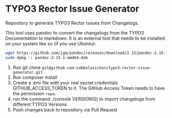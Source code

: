 TYPO3 Rector Issue Generator
============================

Repository to generate TYPO3 Rector Issues from Changelogs.

This tool uses pandoc to convert the changelogs from the TYPO3 Documentation to markdown.
It is an external tool that needs to be installed on your system like so (if you use Ubuntu):

```bash
wget https://github.com/jgm/pandoc/releases/download/2.15/pandoc-2.15-1-amd64.deb
sudo dpkg -i pandoc-2.15-1-amd64.deb
```

1. Run git clone `git@github.com:sabbelasichon/typo3-rector-issue-generator.git`
2. Run composer install
3. Create a .env file with your real secret credentials GITHUB_ACCESS_TOKEN to it. The GitHub Access Token needs to have the permission `repo`. 
4. run the command ./console VERSION(S) to import changelogs from different TYPO3 Versions.
5. Push changes back to repository via Pull Request